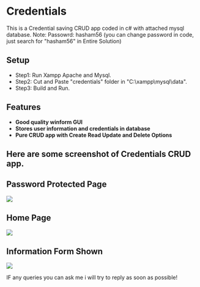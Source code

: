 # Credentials
This is a Credential saving CRUD app coded in c# with attached mysql database.
Note: Passowrd: hasham56 (you can change password in code, just search for "hasham56" in Entire Solution)

## Setup
 - Step1: Run Xampp Apache and Mysql.
 - Step2: Cut and Paste "credentials" folder in "C:\xampp\mysql\data".
 - Step3: Build and Run.

## Features
 - **Good quality winform GUI**
 - **Stores user information and credentials in database**
 - **Pure CRUD app with Create Read Update and Delete Options**

## Here are some screenshot of Credentials CRUD app.
## Password Protected Page
![](screenshots/screen1.PNG)
## Home Page
![](screenshots/screen2.PNG)
## Information Form Shown
![](screenshots/screen3.PNG)

IF any queries you can ask me i will try to reply as soon as possible!
